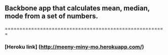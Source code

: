 ## Backbone app that calculates mean, median, mode from a set of numbers.
=======================================================

### [Heroku link] (http://meeny-miny-mo.herokuapp.com/)
